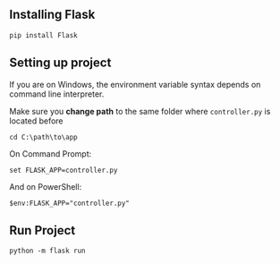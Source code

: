 ## Installing Flask
```
pip install Flask
```

## Setting up project

If you are on Windows, the environment variable syntax depends on command line interpreter. 

Make sure you **change path** to the same folder where `controller.py` is located before

```
cd C:\path\to\app
```

On Command Prompt:
```
set FLASK_APP=controller.py
```

And on PowerShell:
```
$env:FLASK_APP="controller.py"
```

## Run Project


```
python -m flask run
```
